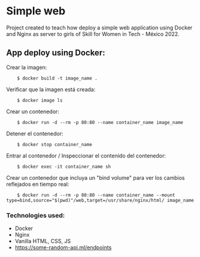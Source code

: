 # Simple web

Project created to teach how deploy a simple web application using Docker and Nginx as server to girls of Skill for Women in Tech - México 2022.

## App deploy using Docker:

Crear la imagen:

        $ docker build -t image_name .

Verificar que la imagen está creada:

        $ docker image ls

Crear un contenedor:

        $ docker run -d --rm -p 80:80 --name container_name image_name

Detener el contenedor:

        $ docker stop container_name

Entrar al contenedor / Inspeccionar el contenido del contenedor:

        $ docker exec -it container_name sh

Crear un contenedor que incluya un "bind volume" para ver los cambios reflejados en tiempo real:

        $ docker run -d --rm -p 80:80 --name container_name --mount type=bind,source="$(pwd)"/web,target=/usr/share/nginx/html/ image_name

### Technologies used:

- Docker
- Nginx
- Vanilla HTML, CSS, JS
- https://some-random-api.ml/endpoints

